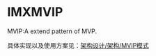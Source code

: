 # IMXMVIP
MVIP:A extend pattern of MVP.

具体实现以及使用方案见：[架构设计/架构/MVIP模式](https://github.com/PanZhow/Mac_iOS_NoteBook/blob/master/%E6%9E%B6%E6%9E%84%E8%AE%BE%E8%AE%A1/%E6%9E%B6%E6%9E%84/MVIP%E6%A8%A1%E5%BC%8F.md)
